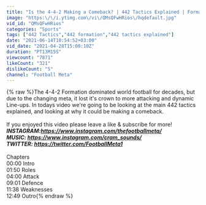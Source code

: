 ```yaml
---
title: "Is the 4-4-2 Making a Comeback? | 442 Tactics Explained | Formation Principles #4"
image: "https:\/\/i.ytimg.com\/vi\/QMsQFwHRios\/hqdefault.jpg"
vid_id: "QMsQFwHRios"
categories: "Sports"
tags: ["442 Tactics","442 formation","442 tactics explained"]
date: "2021-06-14T10:54:52+03:00"
vid_date: "2021-04-28T15:00:10Z"
duration: "PT13M15S"
viewcount: "7871"
likeCount: "321"
dislikeCount: "5"
channel: "Football Meta"
---
```

{% raw %}The 4-4-2 Formation dominated world football for decades, but due to the changing meta, it lost it's crown to more attacking and dynamic Line-ups. In todays video we're going to be looking at the main 442 tactics explained, and looking at why it could be making a comeback.<br /><br />If you enjoyed this video please leave a like &amp; subscribe for more! ___________________________________________________________________________<br />INSTAGRAM:<a rel="nofollow" target="blank" href="https://www.instagram.com/thefootballmeta/">https://www.instagram.com/thefootballmeta/</a><br />MUSIC: <a rel="nofollow" target="blank" href="https://www.instagram.com/cram_sounds/">https://www.instagram.com/cram_sounds/</a><br />TWITTER: <a rel="nofollow" target="blank" href="https://twitter.com/FootballMeta1">https://twitter.com/FootballMeta1</a><br />___________________________________________________________________________<br />Chapters<br />00:00 Intro<br />01:50 Roles<br />04:00 Attack<br />09:01 Defence<br />11:38 Weaknesses<br />12:49 Outro{% endraw %}
